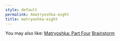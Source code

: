 ```yaml
---
style: default
permalink: Xmatryoshka-eight
title: matryoshka-eight
---
```

You may also like:
[Matryoshka: Part Four](http://scp-wiki.net/matryoshka-four)
[Brainstorm](http://scp-wiki.net/brainstorm)